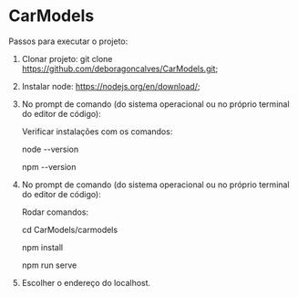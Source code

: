 # CarModels

Passos para executar o projeto:

1. Clonar projeto: git clone https://github.com/deboragoncalves/CarModels.git;
2. Instalar node: https://nodejs.org/en/download/;
3. No prompt de comando (do sistema operacional ou no próprio terminal do editor de código):

    Verificar instalações com os comandos:

    node --version

    npm --version

4. No prompt de comando (do sistema operacional ou no próprio terminal do editor de código):

    Rodar comandos: 

    cd CarModels/carmodels

    npm install 

    npm run serve

5. Escolher o endereço do localhost.
